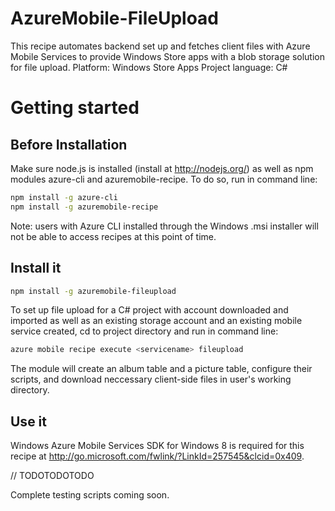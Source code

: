 AzureMobile-FileUpload
=========================

This recipe automates backend set up and fetches client files with Azure Mobile Services to provide Windows Store apps with a blob storage solution for file upload. 
Platform: Windows Store Apps
Project language: C#

# Getting started

## Before Installation
Make sure node.js is installed (install at http://nodejs.org/) as well as npm modules azure-cli and azuremobile-recipe. To do so, run in command line:
```bash
npm install -g azure-cli
npm install -g azuremobile-recipe
```
Note: users with Azure CLI installed through the Windows .msi installer will not be able to access recipes at this point of time.


## Install it
```bash
npm install -g azuremobile-fileupload
```

To set up file upload for a C# project with account downloaded and imported as well as an existing storage account and an existing mobile service created, cd to project directory and run in command line:
```bash
azure mobile recipe execute <servicename> fileupload
```

The module will create an album table and a picture table, configure their scripts, and download neccessary client-side files in user's working directory.


## Use it
Windows Azure Mobile Services SDK for Windows 8 is required for this recipe at http://go.microsoft.com/fwlink/?LinkId=257545&clcid=0x409.

// TODOTODOTODO


Complete testing scripts coming soon.